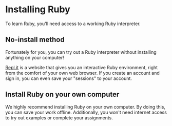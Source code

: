 # Installing Ruby

To learn Ruby, you'll need access to a working Ruby interpreter.

## No-install method

Fortunately for you, you can try out a Ruby interpreter without installing anything on your computer!

[Repl.it](https://repl.it/languages/ruby) is a website that gives you an interactive Ruby environment, right from the comfort of your own web browser. If you create an account and sign in, you can even save your "sessions" to your account.

## Install Ruby on your own computer

We highly recommend installing Ruby on your own computer. By doing this, you can save your work offline. Additionally, you won't need internet access to try out examples or complete your assignments.
